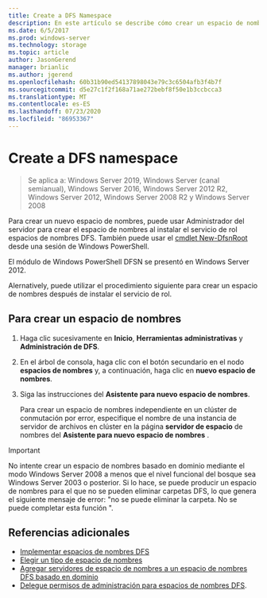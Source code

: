 ```yaml
---
title: Create a DFS Namespace
description: En este artículo se describe cómo crear un espacio de nombres DFS.
ms.date: 6/5/2017
ms.prod: windows-server
ms.technology: storage
ms.topic: article
author: JasonGerend
manager: brianlic
ms.author: jgerend
ms.openlocfilehash: 60b31b90ed54137898043e79c3c6504afb3f4b7f
ms.sourcegitcommit: d5e27c1f2f168a71ae272bebf8f50e1b3ccbcca3
ms.translationtype: MT
ms.contentlocale: es-ES
ms.lasthandoff: 07/23/2020
ms.locfileid: "86953367"
---
```

# <a name="create-a-dfs-namespace"></a>Create a DFS namespace

> Se aplica a: Windows Server 2019, Windows Server (canal semianual), Windows Server 2016, Windows Server 2012 R2, Windows Server 2012, Windows Server 2008 R2 y Windows Server 2008

Para crear un nuevo espacio de nombres, puede usar Administrador del servidor para crear el espacio de nombres al instalar el servicio de rol espacios de nombres DFS. También puede usar el [cmdlet New-DfsnRoot](/powershell/module/dfsn/new-dfsnroot) desde una sesión de Windows PowerShell.

El módulo de Windows PowerShell DFSN se presentó en Windows Server 2012.

Alernatively, puede utilizar el procedimiento siguiente para crear un espacio de nombres después de instalar el servicio de rol.

## <a name="to-create-a-namespace"></a>Para crear un espacio de nombres

1.  Haga clic sucesivamente en **Inicio**, **Herramientas administrativas** y **Administración de DFS**.

2.  En el árbol de consola, haga clic con el botón secundario en el nodo **espacios de nombres** y, a continuación, haga clic en **nuevo espacio de nombres**.

3.  Siga las instrucciones del **Asistente para nuevo espacio de nombres**.

    Para crear un espacio de nombres independiente en un clúster de conmutación por error, especifique el nombre de una instancia de servidor de archivos en clúster en la página **servidor de espacio** de nombres del **Asistente para nuevo espacio de nombres** .

> [!IMPORTANT]
> No intente crear un espacio de nombres basado en dominio mediante el modo Windows Server 2008 a menos que el nivel funcional del bosque sea Windows Server 2003 o posterior. Si lo hace, se puede producir un espacio de nombres para el que no se pueden eliminar carpetas DFS, lo que genera el siguiente mensaje de error: "no se puede eliminar la carpeta. No se puede completar esta función ".

## <a name="additional-references"></a>Referencias adicionales

-   [Implementar espacios de nombres DFS](deploying-dfs-namespaces.md)
-   [Elegir un tipo de espacio de nombres](choose-a-namespace-type.md)
-   [Agregar servidores de espacio de nombres a un espacio de nombres DFS basado en dominio](add-namespace-servers-to-a-domain-based-dfs-namespace.md)
-   [Delegue permisos de administración para espacios de nombres DFS](delegate-management-permissions-for-dfs-namespaces.md).
